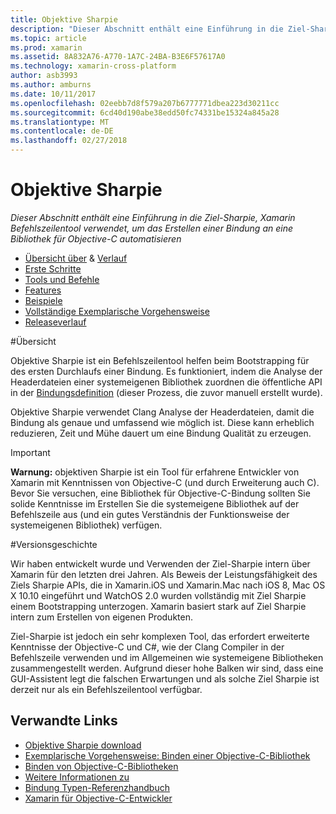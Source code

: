 ```yaml
---
title: Objektive Sharpie
description: "Dieser Abschnitt enthält eine Einführung in die Ziel-Sharpie, Xamarin Befehlszeilentool verwendet, um das Erstellen einer Bindung an eine Bibliothek für Objective-C automatisieren"
ms.topic: article
ms.prod: xamarin
ms.assetid: 8A832A76-A770-1A7C-24BA-B3E6F57617A0
ms.technology: xamarin-cross-platform
author: asb3993
ms.author: amburns
ms.date: 10/11/2017
ms.openlocfilehash: 02eebb7d8f579a207b6777771dbea223d30211cc
ms.sourcegitcommit: 6cd40d190abe38edd50fc74331be15324a845a28
ms.translationtype: MT
ms.contentlocale: de-DE
ms.lasthandoff: 02/27/2018
---
```

# <a name="objective-sharpie"></a>Objektive Sharpie

_Dieser Abschnitt enthält eine Einführung in die Ziel-Sharpie, Xamarin Befehlszeilentool verwendet, um das Erstellen einer Bindung an eine Bibliothek für Objective-C automatisieren_

<style type="text/css"> .Terminal Blau {Color: rgb(10,96,254);} .terminal Grün {Color: rgb(12,156,26);} .terminal Magenta {Farbe: rgb(152,12,103);} </style>

- [Übersicht über](#overview) & [Verlauf](#history)
- [Erste Schritte](get-started.md)
- [Tools und Befehle](tools.md)
- [Features](platform/index.md)
- [Beispiele](examples/index.md)
- [Vollständige Exemplarische Vorgehensweise](~/ios/platform/binding-objective-c/walkthrough.md)
- [Releaseverlauf](releases.md)

#<a name="overview"></a>Übersicht

Objektive Sharpie ist ein Befehlszeilentool helfen beim Bootstrapping für des ersten Durchlaufs einer Bindung.
Es funktioniert, indem die Analyse der Headerdateien einer systemeigenen Bibliothek zuordnen die öffentliche API in der [Bindungsdefinition](~/cross-platform/macios/binding/objective-c-libraries.md#The_API_definition_file) (dieser Prozess, die zuvor manuell erstellt wurde).

Objektive Sharpie verwendet Clang Analyse der Headerdateien, damit die Bindung als genaue und umfassend wie möglich ist. Diese kann erheblich reduzieren, Zeit und Mühe dauert um eine Bindung Qualität zu erzeugen.

> [!IMPORTANT]
> **Warnung:** objektiven Sharpie ist ein Tool für erfahrene Entwickler von Xamarin mit Kenntnissen von Objective-C (und durch Erweiterung auch C). Bevor Sie versuchen, eine Bibliothek für Objective-C-Bindung sollten Sie solide Kenntnisse im Erstellen Sie die systemeigene Bibliothek auf der Befehlszeile aus (und ein gutes Verständnis der Funktionsweise der systemeigenen Bibliothek) verfügen.



#<a name="history"></a>Versionsgeschichte

Wir haben entwickelt wurde und Verwenden der Ziel-Sharpie intern über Xamarin für den letzten drei Jahren. Als Beweis der Leistungsfähigkeit des Ziels Sharpie APIs, die in Xamarin.iOS und Xamarin.Mac nach iOS 8, Mac OS X 10.10 eingeführt und WatchOS 2.0 wurden vollständig mit Ziel Sharpie einem Bootstrapping unterzogen. Xamarin basiert stark auf Ziel Sharpie intern zum Erstellen von eigenen Produkten.

Ziel-Sharpie ist jedoch ein sehr komplexen Tool, das erfordert erweiterte Kenntnisse der Objective-C und C#, wie der Clang Compiler in der Befehlszeile verwenden und im Allgemeinen wie systemeigene Bibliotheken zusammengestellt werden. Aufgrund dieser hohe Balken wir sind, dass eine GUI-Assistent legt die falschen Erwartungen und als solche Ziel Sharpie ist derzeit nur als ein Befehlszeilentool verfügbar.



## <a name="related-links"></a>Verwandte Links

- [Objektive Sharpie download](https://dl.xamarin.com/objective-sharpie/ObjectiveSharpie.pkg)
- [Exemplarische Vorgehensweise: Binden einer Objective-C-Bibliothek](~/ios/platform/binding-objective-c/walkthrough.md)
- [Binden von Objective-C-Bibliotheken](~/cross-platform/macios/binding/objective-c-libraries.md)
- [Weitere Informationen zu](~/cross-platform/macios/binding/overview.md)
- [Bindung Typen-Referenzhandbuch](~/cross-platform/macios/binding/binding-types-reference.md)
- [Xamarin für Objective-C-Entwickler](~/ios/get-started/objective-c-developers/index.md)
